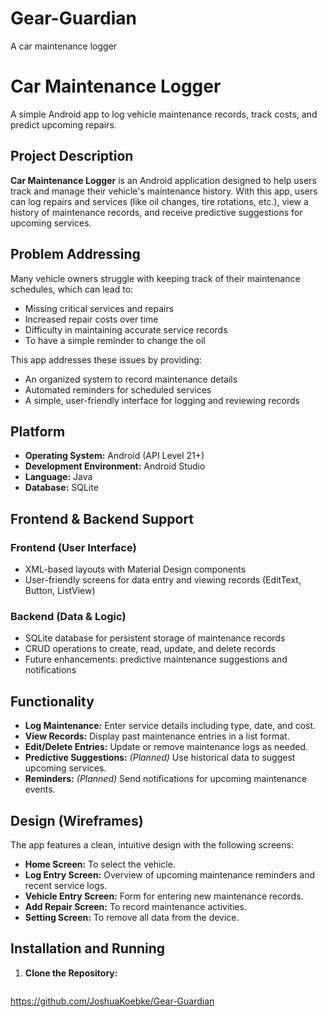 # Gear-Guardian
A car maintenance logger
# Car Maintenance Logger

A simple Android app to log vehicle maintenance records, track costs, and predict upcoming repairs.

## Project Description

**Car Maintenance Logger** is an Android application designed to help users track and manage their vehicle's maintenance history. With this app, users can log repairs and services (like oil changes, tire rotations, etc.), view a history of maintenance records, and receive predictive suggestions for upcoming services.

## Problem Addressing

Many vehicle owners struggle with keeping track of their maintenance schedules, which can lead to:
- Missing critical services and repairs
- Increased repair costs over time
- Difficulty in maintaining accurate service records
- To have a simple reminder to change the oil

This app addresses these issues by providing:
- An organized system to record maintenance details
- Automated reminders for scheduled services
- A simple, user-friendly interface for logging and reviewing records

## Platform

- **Operating System:** Android (API Level 21+)
- **Development Environment:** Android Studio
- **Language:** Java
- **Database:** SQLite

## Frontend & Backend Support

### Frontend (User Interface)
- XML-based layouts with Material Design components
- User-friendly screens for data entry and viewing records (EditText, Button, ListView)

### Backend (Data & Logic)
- SQLite database for persistent storage of maintenance records
- CRUD operations to create, read, update, and delete records
- Future enhancements: predictive maintenance suggestions and notifications

## Functionality

- **Log Maintenance:** Enter service details including type, date, and cost.
- **View Records:** Display past maintenance entries in a list format.
- **Edit/Delete Entries:** Update or remove maintenance logs as needed.
- **Predictive Suggestions:** *(Planned)* Use historical data to suggest upcoming services.
- **Reminders:** *(Planned)* Send notifications for upcoming maintenance events.

## Design (Wireframes)

The app features a clean, intuitive design with the following screens:
- **Home Screen:** To select the vehicle.
- **Log Entry Screen:** Overview of upcoming maintenance reminders and recent service logs.
- **Vehicle Entry Screen:** Form for entering new maintenance records.
- **Add Repair Screen:** To record maintenance activities.
- **Setting Screen:** To remove all data from the device.


## Installation and Running

1. **Clone the Repository:**
   ```bash
https://github.com/JoshuaKoebke/Gear-Guardian   
